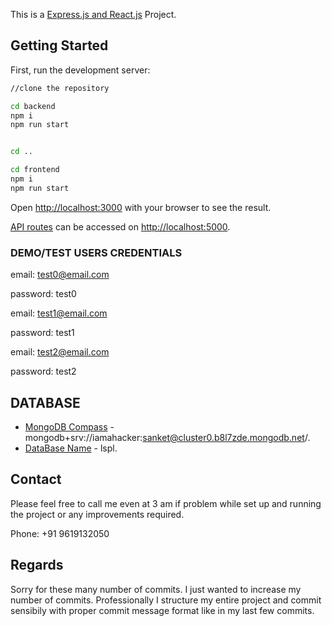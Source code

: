 This is a [Express.js and React.js](https://expressjs.com/) Project.

## Getting Started

First, run the development server:

```bash
//clone the repository

cd backend
npm i
npm run start


cd ..

cd frontend
npm i
npm run start
```

Open [http://localhost:3000](http://localhost:3000) with your browser to see the result.

[API routes](https://nextjs.org/docs/api-routes/introduction) can be accessed on [http://localhost:5000](http://localhost:5000).

### DEMO/TEST USERS CREDENTIALS


email: test0@email.com

password: test0


email: test1@email.com

password: test1


email: test2@email.com

password: test2

## DATABASE

- [MongoDB Compass]() - mongodb+srv://iamahacker:sanket@cluster0.b8l7zde.mongodb.net/.
- [DataBase Name]() - lspl.

## Contact

Please feel free to call me even at 3 am if problem while set up and running the project or any improvements required.

Phone: +91 9619132050

## Regards

Sorry for these many number of commits. I just wanted to increase my number of commits. Professionally I structure my entire project and commit sensibily with proper commit message format like in my last few commits.